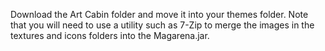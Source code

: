 Download the Art Cabin folder and move it into your themes folder. Note that you will need to use a utility such as 7-Zip to merge the images in the textures and icons folders into the Magarena.jar.
